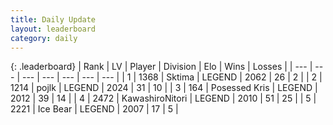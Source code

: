 ```yaml
---
title: Daily Update
layout: leaderboard
category: daily
---
```


{: .leaderboard}
| Rank | LV | Player | Division | Elo | Wins | Losses |
| --- | --- | --- | --- | --- | --- | --- |
| <span data-change="0">1</span> | 1368 | <span title="ID: 353063">Sktima</span> | LEGEND | <span data-change="0">2062</span> | <span data-change="0">26</span> | <span data-change="0">2</span> |
| <span data-change="26">2</span> | 1214 | <span title="ID: 4783">pojlk</span> | LEGEND | <span data-change="131">2024</span> | <span data-change="13">31</span> | <span data-change="2">10</span> |
| <span data-change="6">3</span> | 164 | <span title="ID: 402846">Posessed Kris</span> | LEGEND | <span data-change="42">2012</span> | <span data-change="13">39</span> | <span data-change="6">14</span> |
| <span data-change="0">4</span> | 2472 | <span title="ID: 164871">KawashiroNitori</span> | LEGEND | <span data-change="-1">2010</span> | <span data-change="14">51</span> | <span data-change="7">25</span> |
| <span data-change="0">5</span> | 2221 | <span title="ID: 417840">Ice Bear</span> | LEGEND | <span data-change="0">2007</span> | <span data-change="0">17</span> | <span data-change="0">5</span> |